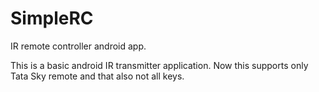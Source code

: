 # SimpleRC
IR remote controller android app. 

This is a basic android IR transmitter application. Now this supports only Tata Sky remote and that also not all keys.
